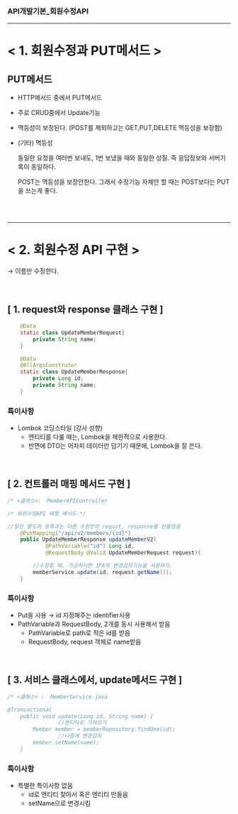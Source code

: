 ### API개발기본_회원수정API


---

# < 1. 회원수정과 PUT메서드 >

## PUT메서드

- HTTP메서드 중에서 PUT메서드
- 주로 CRUD중에서 Update기능
- 멱등성이 보장된다. (POST를 제외하고는 GET,PUT,DELETE 멱등성을 보장함)

- (기타) 멱등성
    
    동일한 요청을 여러번 보내도, 1번 보냈을 때와 동일한 성질. 즉 응답정보와 서버기록이 동일하다.
    
    POST는 멱등성을 보장안한다. 그래서 수정기능 자체만 할 때는 POST보다는 PUT을 쓰는게 좋다.
    
    
</br></br>

---

# < 2. 회원수정 API 구현 >

→ 이름만 수정한다.

</br>

## [ 1. request와 response 클래스 구현 ]

```java
	@Data
    static class UpdateMemberRequest{
        private String name;
    }

    @Data
    @AllArgsConstrutor
    static class UpdateMemberResponse{
        private Long id;
        private String name;
    }
```

### 특이사항

- Lombok 코딩스타일 (강사 성향)
    - 엔티티를 다룰 때는, Lombok을 제한적으로 사용한다.
    - 반면에 DTO는 어차피 데이터만 담기기 때문에, Lombok을 잘 쓴다.

</br>

## [  2. 컨트롤러 매핑 메서드 구현 ]

```java
/* <클래스>:  MemberAPIController

/* 회원수정API 매핑 메서드 */

//일단 별도의 등록과는 다른 수정만의 requst, response를 만들었음
    @PutMapping("/api/v2/members/{id}")
    public UpdateMemberResponse updateMemberV2(
            @PathVariable("id") Long id,
            @RequestBody @Valid UpdateMemberRequest request){

        //수정할 때, 가급적이면 JPA의 변경감지기능을 사용하자.
        memberService.update(id, request.getName());
    }
```

### 특이사항

- Put을 사용 → id 지정해주는 identifier사용
- PathVariable과 RequestBody, 2개를 동시 사용해서 받음
    - PathVariable로 path로 적은 id를 받음
    - RequestBody, request 객체로 name받음

</br>

## [ 3. 서비스 클래스에서, update메서드 구현 ]

```java
/* <클래스> :  MemberService.java

@Transactional
    public void update(Long id, String name) {
				//엔티티로 가져오기
        Member member = memberRepository.findOne(id);
				//나중에 변경감지
        member.setName(name);
    }
```

### 특이사항

- 특별한 특이사항 없음
    - id로 엔티티 찾아서 혹은 엔티티 만들음
    - setName으로 변경시킴
